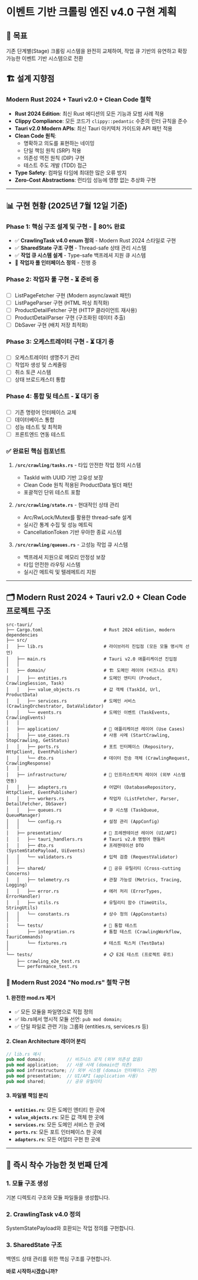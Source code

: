 # 이벤트 기반 크롤링 엔진 v4.0 구현 계획

## 🎯 목표
기존 단계별(Stage) 크롤링 시스템을 완전히 교체하여, 작업 큐 기반의 유연하고 확장 가능한 이벤트 기반 시스템으로 전환

## 🏗️ 설계 지향점

### Modern Rust 2024 + Tauri v2.0 + Clean Code 철학
- **Rust 2024 Edition**: 최신 Rust 에디션의 모든 기능과 모범 사례 적용
- **Clippy Compliance**: 모든 코드가 `clippy::pedantic` 수준의 린터 규칙을 준수
- **Tauri v2.0 Modern APIs**: 최신 Tauri 아키텍처 가이드와 API 패턴 적용
- **Clean Code 원칙**: 
  - 명확하고 의도를 표현하는 네이밍
  - 단일 책임 원칙 (SRP) 적용
  - 의존성 역전 원칙 (DIP) 구현
  - 테스트 주도 개발 (TDD) 접근
- **Type Safety**: 컴파일 타임에 최대한 많은 오류 방지
- **Zero-Cost Abstractions**: 런타임 성능에 영향 없는 추상화 구현

---

## 📊 구현 현황 (2025년 7월 12일 기준)

### Phase 1: 핵심 구조 설계 및 구현 - 🚧 **80% 완료**
- ✅ **CrawlingTask v4.0 enum 정의** - Modern Rust 2024 스타일로 구현
- ✅ **SharedState 구조 구현** - Thread-safe 상태 관리 시스템
- ✅ **작업 큐 시스템 설계** - Type-safe 백프레셔 지원 큐 시스템
- 🚧 **작업자 풀 인터페이스 정의** - 진행 중

### Phase 2: 작업자 풀 구현 - ⏳ **준비 중**
- [ ] ListPageFetcher 구현 (Modern async/await 패턴)
- [ ] ListPageParser 구현 (HTML 파싱 최적화)
- [ ] ProductDetailFetcher 구현 (HTTP 클라이언트 재사용)
- [ ] ProductDetailParser 구현 (구조화된 데이터 추출)
- [ ] DbSaver 구현 (배치 저장 최적화)

### Phase 3: 오케스트레이터 구현 - ⏳ **대기 중**
- [ ] 오케스트레이터 생명주기 관리
- [ ] 작업자 생성 및 스케줄링
- [ ] 취소 토큰 시스템
- [ ] 상태 브로드캐스터 통합

### Phase 4: 통합 및 테스트 - ⏳ **대기 중**
- [ ] 기존 명령어 인터페이스 교체
- [ ] 데이터베이스 통합
- [ ] 성능 테스트 및 최적화
- [ ] 프론트엔드 연동 테스트

### ✅ **완료된 핵심 컴포넌트**
1. **`/src/crawling/tasks.rs`** - 타입 안전한 작업 정의 시스템
   - TaskId with UUID 기반 고유성 보장
   - Clean Code 원칙 적용된 ProductData 빌더 패턴
   - 포괄적인 단위 테스트 포함

2. **`/src/crawling/state.rs`** - 현대적인 상태 관리
   - Arc/RwLock/Mutex를 활용한 thread-safe 설계
   - 실시간 통계 수집 및 성능 메트릭
   - CancellationToken 기반 우아한 종료 시스템

3. **`/src/crawling/queues.rs`** - 고성능 작업 큐 시스템
   - 백프레셔 지원으로 메모리 안정성 보장
   - 타입 안전한 라우팅 시스템
   - 실시간 메트릭 및 텔레메트리 지원

---

## 🗂️ Modern Rust 2024 + Tauri v2.0 + Clean Code 프로젝트 구조

```
src-tauri/
├── Cargo.toml                       # Rust 2024 edition, modern dependencies
├── src/
│   ├── lib.rs                       # 라이브러리 진입점 (모든 모듈 명시적 선언)
│   ├── main.rs                      # Tauri v2.0 애플리케이션 진입점
│   │
│   ├── domain/                      # 🏗️ 도메인 레이어 (비즈니스 로직)
│   │   ├── entities.rs              # 도메인 엔티티 (Product, CrawlingSession, Task)
│   │   ├── value_objects.rs         # 값 객체 (TaskId, Url, ProductData)
│   │   ├── services.rs              # 도메인 서비스 (CrawlingOrchestrator, DataValidator)
│   │   └── events.rs                # 도메인 이벤트 (TaskEvents, CrawlingEvents)
│   │
│   ├── application/                 # 🎯 애플리케이션 레이어 (Use Cases)
│   │   ├── use_cases.rs             # 사용 사례 (StartCrawling, StopCrawling, GetStatus)
│   │   ├── ports.rs                 # 포트 인터페이스 (Repository, HttpClient, EventPublisher)
│   │   └── dto.rs                   # 데이터 전송 객체 (CrawlingRequest, CrawlingResponse)
│   │
│   ├── infrastructure/              # 🔧 인프라스트럭처 레이어 (외부 시스템 연동)
│   │   ├── adapters.rs              # 어댑터 (DatabaseRepository, HttpClient, EventPublisher)
│   │   ├── workers.rs               # 작업자 (ListFetcher, Parser, DetailFetcher, DbSaver)
│   │   ├── queues.rs                # 큐 시스템 (TaskQueue, QueueManager)
│   │   └── config.rs                # 설정 관리 (AppConfig)
│   │
│   ├── presentation/                # 🎨 프레젠테이션 레이어 (UI/API)
│   │   ├── tauri_handlers.rs        # Tauri v2.0 명령어 핸들러
│   │   ├── dto.rs                   # 프레젠테이션 DTO (SystemStatePayload, UiEvents)
│   │   └── validators.rs            # 입력 검증 (RequestValidator)
│   │
│   ├── shared/                      # 🔧 공유 유틸리티 (Cross-cutting Concerns)
│   │   ├── telemetry.rs             # 관찰 가능성 (Metrics, Tracing, Logging)
│   │   ├── error.rs                 # 에러 처리 (ErrorTypes, ErrorHandler)
│   │   ├── utils.rs                 # 유틸리티 함수 (TimeUtils, StringUtils)
│   │   └── constants.rs             # 상수 정의 (AppConstants)
│   │
│   └── tests/                       # 🧪 통합 테스트
│       ├── integration.rs           # 통합 테스트 (CrawlingWorkflow, TauriCommands)
│       └── fixtures.rs              # 테스트 픽스처 (TestData)
│
└── tests/                           # 📋 E2E 테스트 (프로젝트 루트)
    ├── crawling_e2e_test.rs
    └── performance_test.rs
```

### 🚀 Modern Rust 2024 "No mod.rs" 철학 구현

#### 1. **완전한 mod.rs 제거**
- ✅ 모든 모듈을 파일명으로 직접 정의
- ✅ lib.rs에서 명시적 모듈 선언: `pub mod domain;`
- ✅ 단일 파일로 관련 기능 그룹화 (entities.rs, services.rs 등)

#### 2. **Clean Architecture 레이어 분리**
```rust
// lib.rs 예시
pub mod domain;        // 비즈니스 로직 (외부 의존성 없음)
pub mod application;   // 사용 사례 (domain만 의존)
pub mod infrastructure; // 외부 시스템 (domain 인터페이스 구현)
pub mod presentation;  // UI/API (application 사용)
pub mod shared;        // 공유 유틸리티
```

#### 3. **파일별 책임 분리**
- **`entities.rs`**: 모든 도메인 엔티티 한 곳에
- **`value_objects.rs`**: 모든 값 객체 한 곳에
- **`services.rs`**: 모든 도메인 서비스 한 곳에
- **`ports.rs`**: 모든 포트 인터페이스 한 곳에
- **`adapters.rs`**: 모든 어댑터 구현 한 곳에

---

## 🔧 즉시 착수 가능한 첫 번째 단계

### 1. 모듈 구조 생성
기본 디렉토리 구조와 모듈 파일들을 생성합니다.

### 2. CrawlingTask v4.0 정의
SystemStatePayload와 호환되는 작업 정의를 구현합니다.

### 3. SharedState 구조
백엔드 상태 관리를 위한 핵심 구조를 구현합니다.

**바로 시작하시겠습니까?**

